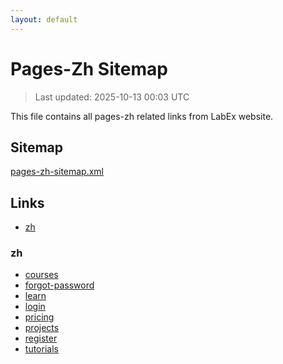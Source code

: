 ```yaml
---
layout: default
---
```


# Pages-Zh Sitemap

> Last updated: 2025-10-13 00:03 UTC

This file contains all pages-zh related links from LabEx website.

## Sitemap

[pages-zh-sitemap.xml](https://labex.io/pages-zh-sitemap.xml)

## Links

- [zh](https://labex.io/zh)

### zh

- [courses](https://labex.io/zh/courses)
- [forgot-password](https://labex.io/zh/forgot-password)
- [learn](https://labex.io/zh/learn)
- [login](https://labex.io/zh/login)
- [pricing](https://labex.io/zh/pricing)
- [projects](https://labex.io/zh/projects)
- [register](https://labex.io/zh/register)
- [tutorials](https://labex.io/zh/tutorials)
